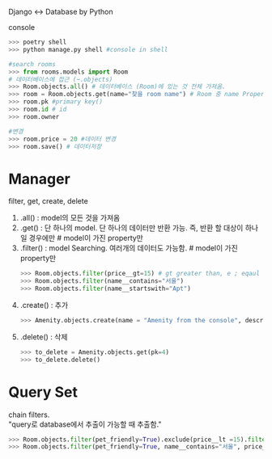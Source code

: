 Django <-> Database by Python  

console 
```bash
>>> poetry shell
>>> python manage.py shell #console in shell
```
```python
#search rooms
>>> from rooms.models import Room 
# 데이터베이스에 접근 (~.objects)
>>> Room.objects.all() # 데이터베이스 (Room)에 있는 것 전체 가져옴.
>>> room = Room.objects.get(name="찾을 room name") # Room 중 name Property 만 가져옴.
>>> room.pk #primary key()
>>> room.id # id
>>> room.owner 

#변경
>>> room.price = 20 #데이터 변경
>>> room.save() # 데이터저장
```
# Manager  
filter, get, create, delete

1. .all() : model의 모든 것을 가져옴
2. .get() : 단 하나의 model. 단 하나의 데이터만 반환 가능. 즉, 반환 할 대상이 하나일 경우에만 # model이 가진 property만
3. .filter() : model Searching. 여러개의 데이터도 가능함. # model이 가진 property만
    ```python
    >>> Room.objects.filter(price__gt=15) # gt greater than, e ; eqaul
    >>> Room.objects.filter(name__contains="서울")
    >>> Room.objects.filter(name__startswith="Apt")
    ```
4. .create() : 추가
   ```python
   >>> Amenity.objects.create(name = "Amenity from the console", description = "How cool is this?")
   ```
5. .delete() : 삭제
    ```python
    >>> to_delete = Amenity.objects.get(pk=4)
    >>> to_delete.delete()
    ```

# Query Set
chain filters.  
"query로 database에서 추출이 가능할 때 추출함."  
```python
>>> Room.objects.filter(pet_friendly=True).exclude(price__lt =15).filter(name__contains="서울")
>>> Room.objects.filter(pet_friendly=True, name__contains="서울", price__gt=15) #위와 동일
```

